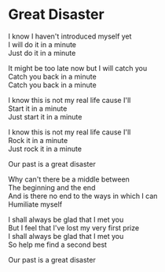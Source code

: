 # Great Disaster

I know I haven't introduced myself yet  
I will do it in a minute  
Just do it in a minute  

It might be too late now but I will catch you  
Catch you back in a minute  
Catch you back in a minute  

I know this is not my real life cause I'll  
Start it in a minute  
Just start it in a minute  

I know this is not my real life cause I'll  
Rock it in a minute  
Just rock it in a minute  

Our past is a great disaster  

Why can't there be a middle between  
The beginning and the end  
And is there no end to the ways in which I can  
Humiliate myself  

I shall always be glad that I met you  
But I feel that I've lost my very first prize  
I shall always be glad that I met you  
So help me find a second best  

Our past is a great disaster  
